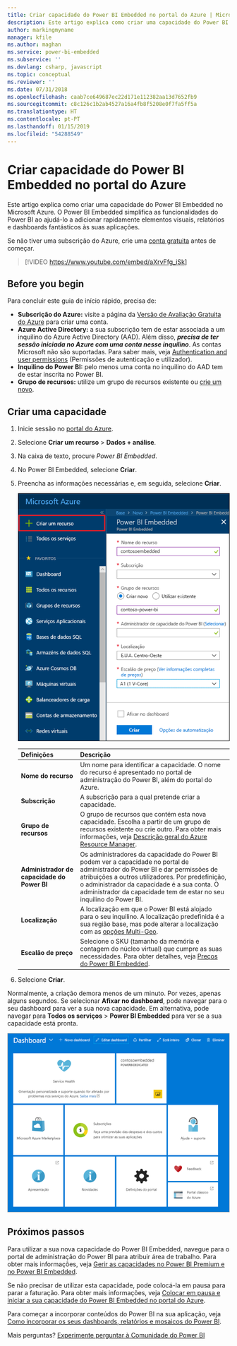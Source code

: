 ```yaml
---
title: Criar capacidade do Power BI Embedded no portal do Azure | Microsoft Docs
description: Este artigo explica como criar uma capacidade do Power BI Embedded no Microsoft Azure.
author: markingmyname
manager: kfile
ms.author: maghan
ms.service: power-bi-embedded
ms.subservice: ''
ms.devlang: csharp, javascript
ms.topic: conceptual
ms.reviewer: ''
ms.date: 07/31/2018
ms.openlocfilehash: caab7ce649687ec22d171e112382aa13d7652fb9
ms.sourcegitcommit: c8c126c1b2ab4527a16a4fb8f5208e0f7fa5ff5a
ms.translationtype: HT
ms.contentlocale: pt-PT
ms.lasthandoff: 01/15/2019
ms.locfileid: "54288549"
---
```

# <a name="create-power-bi-embedded-capacity-in-the-azure-portal"></a>Criar capacidade do Power BI Embedded no portal do Azure

Este artigo explica como criar uma capacidade do Power BI Embedded no Microsoft Azure. O Power BI Embedded simplifica as funcionalidades do Power BI ao ajudá-lo a adicionar rapidamente elementos visuais, relatórios e dashboards fantásticos às suas aplicações.

Se não tiver uma subscrição do Azure, crie uma [conta gratuita](https://azure.microsoft.com/free/) antes de começar.

> [!VIDEO https://www.youtube.com/embed/aXrvFfg_iSk]

## <a name="before-you-begin"></a>Before you begin

Para concluir este guia de início rápido, precisa de:

* **Subscrição do Azure:** visite a página da [Versão de Avaliação Gratuita do Azure](https://azure.microsoft.com/free/) para criar uma conta.
* **Azure Active Directory:** a sua subscrição tem de estar associada a um inquilino do Azure Active Directory (AAD). Além disso, ***precisa de ter sessão iniciada no Azure com uma conta nesse inquilino***. As contas Microsoft não são suportadas. Para saber mais, veja [Authentication and user permissions](https://docs.microsoft.com/azure/analysis-services/analysis-services-manage-users) (Permissões de autenticação e utilizador).
* **Inquilino do Power BI:** pelo menos uma conta no inquilino do AAD tem de estar inscrita no Power BI.
* **Grupo de recursos:** utilize um grupo de recursos existente ou [crie um novo](https://docs.microsoft.com/azure/azure-resource-manager/resource-group-overview).

## <a name="create-a-capacity"></a>Criar uma capacidade

1. Inicie sessão no [portal do Azure](https://portal.azure.com/).

2. Selecione **Criar um recurso** > **Dados + análise**.

3. Na caixa de texto, procure *Power BI Embedded*.

4. No Power BI Embedded, selecione **Criar**.

5. Preencha as informações necessárias e, em seguida, selecione **Criar**.

    ![Campos a preencher para criar uma nova capacidade](media/azure-pbie-create-capacity/azure-portal-create-power-bi-embedded.png)

    |Definições |Descrição |
    |---------|---------|
    |**Nome do recurso**|Um nome para identificar a capacidade. O nome do recurso é apresentado no portal de administração do Power BI, além do portal do Azure.|
    |**Subscrição**|A subscrição para a qual pretende criar a capacidade.|
    |**Grupo de recursos**|O grupo de recursos que contém esta nova capacidade. Escolha a partir de um grupo de recursos existente ou crie outro. Para obter mais informações, veja [Descrição geral do Azure Resource Manager](https://docs.microsoft.com/azure/azure-resource-manager/resource-group-overview).|
    |**Administrador de capacidade do Power BI**|Os administradores da capacidade do Power BI podem ver a capacidade no portal de administrador do Power BI e dar permissões de atribuições a outros utilizadores. Por predefinição, o administrador da capacidade é a sua conta. O administrador da capacidade tem de estar no seu inquilino do Power BI.|
    |**Localização**|A localização em que o Power BI está alojado para o seu inquilino. A localização predefinida é a sua região base, mas pode alterar a localização com as [opções Multi-Geo](embedded-multi-geo.md).
    |**Escalão de preço**|Selecione o SKU (tamanho da memória e contagem do núcleo virtual) que cumpre as suas necessidades.  Para obter detalhes, veja [Preços do Power BI Embedded](https://azure.microsoft.com/pricing/details/power-bi-embedded/).|

6. Selecione **Criar**.

Normalmente, a criação demora menos de um minuto. Por vezes, apenas alguns segundos. Se selecionar **Afixar no dashboard**, pode navegar para o seu dashboard para ver a sua nova capacidade. Em alternativa, pode navegar para **Todos os serviços** > **Power BI Embedded** para ver se a sua capacidade está pronta.

![O dashboard do portal do Azure com a capacidade do Power BI Embedded](media/azure-pbie-create-capacity/azure-portal-dashboard.png)

## <a name="next-steps"></a>Próximos passos

Para utilizar a sua nova capacidade do Power BI Embedded, navegue para o portal de administração do Power BI para atribuir área de trabalho. Para obter mais informações, veja [Gerir as capacidades no Power BI Premium e no Power BI Embedded](https://powerbi.microsoft.com/documentation/powerbi-admin-premium-manage/).

Se não precisar de utilizar esta capacidade, pode colocá-la em pausa para parar a faturação. Para obter mais informações, veja [Colocar em pausa e iniciar a sua capacidade do Power BI Embedded no portal do Azure](azure-pbie-pause-start.md).

Para começar a incorporar conteúdos do Power BI na sua aplicação, veja [Como incorporar os seus dashboards, relatórios e mosaicos do Power BI](https://powerbi.microsoft.com/documentation/powerbi-developer-embedding-content/).

Mais perguntas? [Experimente perguntar à Comunidade do Power BI](http://community.powerbi.com/)
